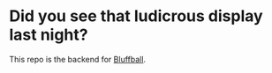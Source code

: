# Did you see that ludicrous display last night?

This repo is the backend for [Bluffball](https://bluffball.uk).

